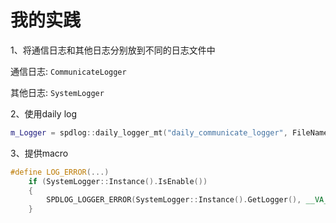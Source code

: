 # 我的实践

1、将通信日志和其他日志分别放到不同的日志文件中

通信日志: `CommunicateLogger`

其他日志: `SystemLogger`

2、使用daily log



```C++
m_Logger = spdlog::daily_logger_mt("daily_communicate_logger", FileName, m_Hour, m_Minute);
```



3、提供macro

```C++
#define LOG_ERROR(...)                                                          \
	if (SystemLogger::Instance().IsEnable())                                    \
	{                                                                           \
		SPDLOG_LOGGER_ERROR(SystemLogger::Instance().GetLogger(), __VA_ARGS__); \
	}
```

